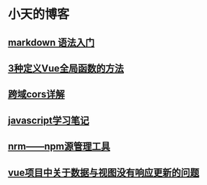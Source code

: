 <!--
 * @Author: xiaotian
 * @Date: 2022-06-23 11:55:13
 * @LastEditors: xiaotian
 * @LastEditTime: 2022-06-27 16:19:55
 * @Description: 
-->

# 小天的博客
  ## [markdown 语法入门](/blog/2020-12-30-markdown)
  ## [3种定义Vue全局函数的方法](/blog/2021-01-01-3-javascript-global-vuemethods)
  ## [跨域cors详解](/blog/2021-01-21-http-cors)
  ## [javascript学习笔记](/blog/2021-8-1-javascript-es6-study)
  ## [nrm——npm源管理工具](/blog/2021-8-3-nrm-use)
  ## [vue项目中关于数据与视图没有响应更新的问题](/blog/2021-08-25-vue-view-data-update)
